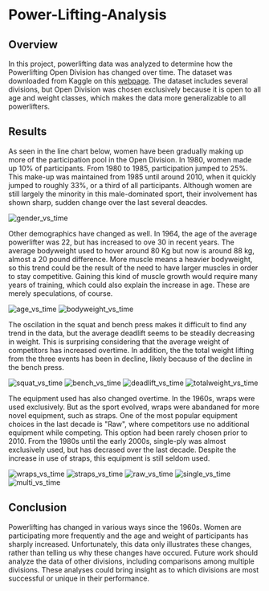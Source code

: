 # Power-Lifting-Analysis

## Overview
In this project, powerlifting data was analyzed to determine how the Powerlifting Open Division has changed over time. The dataset was downloaded from Kaggle on this [webpage](https://www.kaggle.com/datasets/open-powerlifting/powerlifting-database). The dataset includes several divisions, but Open Division was chosen exclusively because it is open to all age and weight classes, which makes the data more generalizable to all powerlifters.

## Results

As seen in the line chart below, women have been gradually making up more of the participation pool in the Open Division. In 1980, women made up 10% of participants. From 1980 to 1985, participation jumped to 25%. This make-up was maintained from 1985 until around 2010, when it quickly jumped to roughly 33%, or a third of all participants. Although women are still largely the minority in this male-dominated sport, their involvement has shown sharp, sudden change over the last several deacdes. 

![gender_vs_time](images/gender_vs_time.png)

Other demographics have changed as well. In 1964, the age of the average powerlifter was 22, but has increased to ove 30 in recent years. The average bodyweight used to hover around 80 Kg but now is around 88 kg, almost a 20 pound difference. More muscle means a heavier bodyweight, so this trend could be the result of the need to have larger muscles in order to stay competitive. Gaining this kind of muscle growth would require many years of training, which could also explain the increase in age. These are merely speculations, of course. 

![age_vs_time](images/age_vs_time.png)
![bodyweight_vs_time](images/bodyweight_vs_time.png)

The oscilation in the squat and bench press makes it difficult to find any trend in the data, but the average deadlift seems to be steadily decreasing in weight. This is surprising considering that the average weight of competitors has increased overtime. In addition, the the total weight lifting from the three events has been in decline, likely because of the decline in the bench press.

![squat_vs_time](images/squat_vs_time.png)
![bench_vs_time](images/bench_vs_time.png)
![deadlift_vs_time](images/deadliftt_vs_time.png)
![totalweight_vs_time](images/totalweight_vs_time.png)

The equipment used has also changed overtime. In the 1960s, wraps were used exclusively. But as the sport evolved, wraps were abandaned for more novel equipment, such as straps. One of the most popular equipment choices in the last decade is "Raw", where competitors use no additional equipment while competing. This option had been rarely chosen prior to 2010. From the 1980s until the early 2000s, single-ply was almost exclusively used, but has decrased over the last decade. Despite the increase in use of straps, this equipment is still seldom used. 

![wraps_vs_time](images/wraps_vs_time.png)
![straps_vs_time](images/straps_vs_time.png)
![raw_vs_time](images/raw_vs_time.png)
![single_vs_time](images/single_vs_time.png)
![multi_vs_time](images/multi_vs_time.png)

## Conclusion

Powerlifting has changed in various ways since the 1960s. Women are participating more frequently and the age and weight of participants has sharply increased. Unfortunately, this data only illustrates these changes, rather than telling us why these changes have occured. Future work should analyze the data of other divisions, including comparisons among multiple divisions. These analyses could bring insight as to which divisions are most successful or unique in their performance.   
